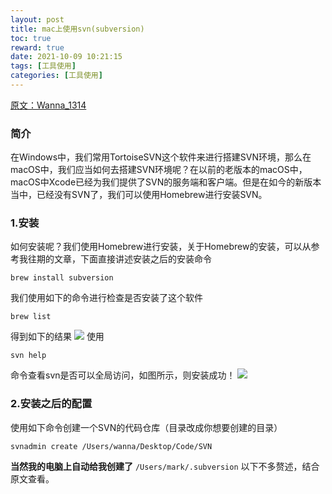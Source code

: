 ```yaml
---
layout: post
title: mac上使用svn(subversion)
toc: true
reward: true
date: 2021-10-09 10:21:15
tags: [工具使用]
categories: [工具使用]
---
```

[原文：Wanna_1314](https://www.jianshu.com/p/79116c6f8f72)
### 简介
在Windows中，我们常用TortoiseSVN这个软件来进行搭建SVN环境，那么在macOS中，我们应当如何去搭建SVN环境呢？在以前的老版本的macOS中，macOS中Xcode已经为我们提供了SVN的服务端和客户端。但是在如今的新版本当中，已经没有SVN了，我们可以使用Homebrew进行安装SVN。

### 1.安装
如何安装呢？我们使用Homebrew进行安装，关于Homebrew的安装，可以从参考我往期的文章，下面直接讲述安装之后的安装命令
```
brew install subversion
```
我们使用如下的命令进行检查是否安装了这个软件
```
brew list
```
得到如下的结果
![](https://upload-images.jianshu.io/upload_images/24412352-77bcc086d7bbdce9.png?imageMogr2/auto-orient/strip|imageView2/2/w/1170/format/webp)
使用
```
svn help
```
命令查看svn是否可以全局访问，如图所示，则安装成功！
![](https://upload-images.jianshu.io/upload_images/24412352-e47e3ebfa90a4882.png?imageMogr2/auto-orient/strip|imageView2/2/w/1158/format/webp)

### 2.安装之后的配置
使用如下命令创建一个SVN的代码仓库（目录改成你想要创建的目录）
```
svnadmin create /Users/wanna/Desktop/Code/SVN
```
**当然我的电脑上自动给我创建了**
`/Users/mark/.subversion`
以下不多赘述，结合原文查看。